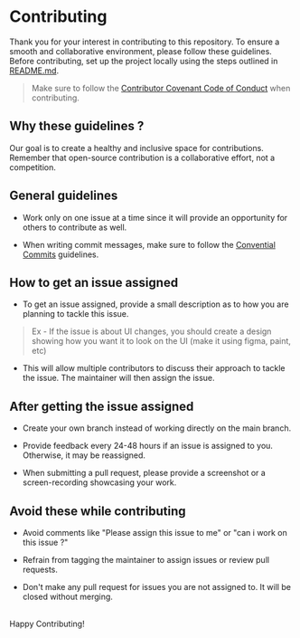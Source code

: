 # Contributing

Thank you for your interest in contributing to this repository. To ensure a smooth and collaborative environment, please follow these guidelines. Before contributing, set up the project locally using the steps outlined in [README.md](./README.md).

> Make sure to follow the [Contributor Covenant Code of Conduct](CODE_OF_CONDUCT.md) when contributing.

## Why these guidelines ?

Our goal is to create a healthy and inclusive space for contributions. Remember that open-source contribution is a collaborative effort, not a competition.

## General guidelines

- Work only on one issue at a time since it will provide an opportunity for others to contribute as well.


- When writing commit messages, make sure to follow the [Convential Commits](https://www.conventionalcommits.org/en/v1.0.0/) guidelines. 

## How to get an issue assigned

- To get an issue assigned, provide a small description as to how you are planning to tackle this issue.

> Ex - If the issue is about UI changes, you should create a design showing how you want it to look on the UI (make it using figma, paint, etc)

- This will allow multiple contributors to discuss their approach to tackle the issue. The maintainer will then assign the issue.

## After getting the issue assigned

- Create your own branch instead of working directly on the main branch.

- Provide feedback every 24-48 hours if an issue is assigned to you. Otherwise, it may be reassigned.

- When submitting a pull request, please provide a screenshot or a screen-recording showcasing your work.

## Avoid these while contributing

- Avoid comments like "Please assign this issue to me" or "can i work on this issue ?"

- Refrain from tagging the maintainer to assign issues or review pull requests.

- Don't make any pull request for issues you are not assigned to. It will be closed without merging.
  
<br/>
Happy Contributing!
